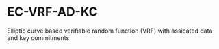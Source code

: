 # EC-VRF-AD-KC

Elliptic curve based verifiable random function (VRF) with assicated data and key commitments

